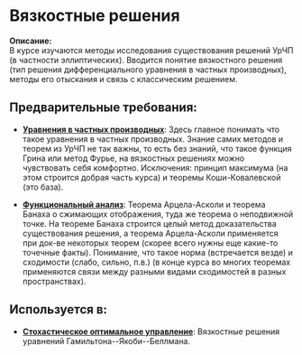 # Вязкостные решения

**Описание:**  
В курсе изучаются методы исследования существования решений УрЧП (в частности эллиптических). 
Вводится понятие вязкостного решения (тип решения дифференциального уравнения в частных производных), 
методы его отыскания и связь с классическим решением.


## Предварительные требования:

- **[Уравнения в частных производных](pde.md)**: Здесь главное понимать что такое уравнения в частных производных. 
Знание самих методов и теорем из УрЧП не так важны, то есть без знаний, 
что такое функция Грина или метод Фурье, на вязкостных решениях можно чувствовать себя комфортно. 
Исключения: принцип максимума (на этом строится добрая часть курса) и теоремы Коши-Ковалевской (это база).


- **[Функциональный анализ](functional_analysis.md)**: Теорема Арцела-Асколи и теорема Банаха о сжимающих отображения, туда же теорема о неподвижной точке. На теореме Банаха строится целый метод доказательства существования решения, 
а теорема Арцела-Асколи применяется при док-ве некоторых теорем (скорее всего нужны еще какие-то точечные факты). 
Понимание, что такое норма (встречается везде) и сходимости (слабо, сильно, п.в.)  (в конце курса во многих теоремах применяются связи между разными видами сходимостей в разных пространствах). 



## Используется в:

- **[Стохастическое оптимальное управление](stochastic_optimal_control.md)**: Вязкостные решения уравнений Гамильтона--Якоби--Беллмана. 

